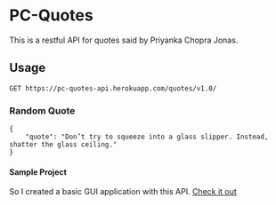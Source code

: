 # PC-Quotes
This is a restful API for quotes said by Priyanka Chopra Jonas. 

## Usage
```
GET https://pc-quotes-api.herokuapp.com/quotes/v1.0/
```

### Random Quote
```
{
    "quote": "Don’t try to squeeze into a glass slipper. Instead, shatter the glass ceiling."
}
```

#### Sample Project
So I created a basic GUI application with this API. [Check it out](https://github.com/A3AJAGBE/PCJ-Quotes-GUI)
